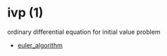 # ivp (1)
ordinary differential equation for initial value problem

+ [euler_algorithm](euler_algorithm.ipynb)
